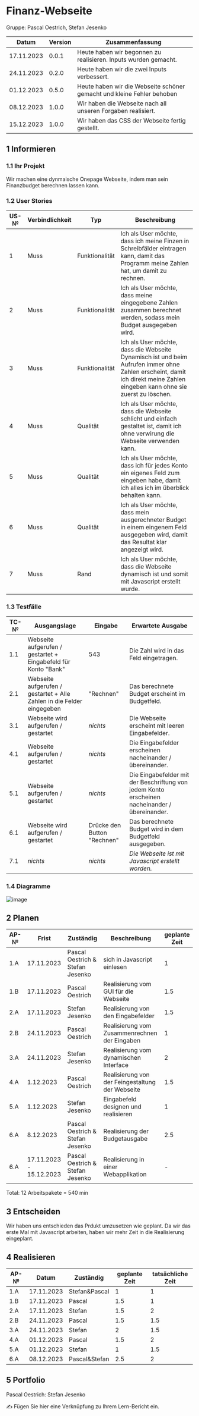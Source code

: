 # Finanz-Webseite

Gruppe: Pascal Oestrich, Stefan Jesenko

| Datum | Version | Zusammenfassung                                              |
| ----- | ------- | ------------------------------------------------------------ |
|    17.11.2023   | 0.0.1   | Heute haben wir begonnen zu realisieren. Inputs wurden gemacht. |
|24.11.2023|0.2.0|Heute haben wir die zwei Inputs verbessert.|
|01.12.2023| 0.5.0   |Heute haben wir die Webseite schöner gemacht und kleine Fehler behoben|
|08.12.2023|1.0.0| Wir haben die Webseite nach all unseren Forgaben realisiert.|
|15.12.2023|1.0.0| Wir haben das CSS der Webseite fertig gestellt.|

## 1 Informieren

### 1.1 Ihr Projekt

Wir machen eine dynmaische Onepage Webseite, indem man sein Finanzbudget berechnen lassen kann.

### 1.2 User Stories

| US-№ | Verbindlichkeit | Typ  | Beschreibung                       |
| ---- | --------------- | ---- | ---------------------------------- |
| 1    |     Muss            |  Funktionalität    | Ich als User möchte, dass ich meine Finzen in Schreibfälder eintragen kann, damit das Programm meine Zahlen hat, um damit zu rechnen. |
| 2  |        Muss         |  Funktionalität    |     Ich als User möchte, dass meine eingegebene Zahlen zusammen berechnet werden, sodass mein Budget ausgegeben wird.                               |
| 3  |        Muss         |   Funktionalität   |     Ich als User möchte, dass die Webseite Dynamisch ist und beim Aufrufen immer ohne Zahlen erscheint, damit ich direkt meine Zahlen eingeben kann ohne sie zuerst zu löschen.                               |
| 4  |         Muss        |  Qualität    |     Ich als User möchte, dass die Webseite schlicht und einfach gestaltet ist, damit ich ohne verwirung die Webseite verwenden kann.                               |
| 5  |          Muss       |  Qualität    | Ich als User möchte, dass ich für jedes Konto ein eigenes Feld zum eingeben habe, damit ich alles ich im überblick behalten kann.                                   |
| 6  |      Muss           |  Qualität     | Ich als User möchte, dass mein ausgerechneter Budget in einem eingenem Feld ausgegeben wird, damit das Resultat klar angezeigt wird.                                   |
| 7  |      Muss           |  Rand     | Ich als User möchte, dass die Webseite dynamisch ist und somit mit Javascript erstellt wurde.                             |

### 1.3 Testfälle

| TC-№ | Ausgangslage | Eingabe | Erwartete Ausgabe |
| ---- | ------------ | ------- | ----------------- |
| 1.1  | Webseite aufgerufen / gestartet + Eingabefeld für Konto "Bank"            |    543     |      Die Zahl wird in das Feld eingetragen.             |
| 2.1  |   Webseite aufgerufen / gestartet + Alle Zahlen in die Felder eingegeben          |   "Rechnen"      |     Das berechnete Budget erscheint im Budgetfeld.              |
| 3.1  |    Webseite wird aufgerufen / gestartet        |   *nichts*     |      Die Webseite erscheint mit leeren Eingabefelder.             |
| 4.1  | Webseite aufgerufen / gestartet         |    *nichts*     |    Die Eingabefelder erscheinen nacheinander / übereinander.            |
| 5.1  | Webseite aufgerufen / gestartet            |    *nichts*     |      Die Eingabefelder mit der Beschriftung von jedem Konto erscheinen nacheinander / übereinander.             |
| 6.1  |    Webseite wird aufgerufen / gestartet        |   Drücke den Button "Rechnen"     |      Das berechnete Budget wird in dem Budgetfeld ausgegeben.             |
| 7.1  |    *nichts*         |   *nichts*     |      *Die Webseite ist mit Javascript erstellt worden.*             |

### 1.4 Diagramme

![image](https://github.com/Tagesmeister/Finanz-Webseite/assets/110892250/0d026970-434c-450b-9237-cddaa38c4aef)


## 2 Planen

| AP-№ | Frist | Zuständig | Beschreibung | geplante Zeit |
| ---- | ----- | --------- | ------------ | ------------- |
| 1.A  |   17.11.2023    |    Pascal Oestrich & Stefan Jesenko       |  sich in Javascript einlesen            |    1           |
| 1.B  |   17.11.2023    |    Pascal Oestrich       |       Realisierung vom GUI für die Webseite       |       1.5        |
| 2.A  |   17.11.2023    |    Stefan Jesenko       |       Realisierung von den Eingabefelder     |       1.5        |
| 2.B  |   24.11.2023    |    Pascal Oestrich       |       Realisierung vom Zusammenrechnen der Eingaben      |       1        |
| 3.A  |   24.11.2023    |    Stefan Jesenko      |       Realisierung vom dynamischen Interface       |       2        |
| 4.A  |   1.12.2023    |    Pascal Oestrich       |       Realisierung von der Feingestaltung der Webseite     |       1.5        |
| 5.A  |   1.12.2023    |    Stefan Jesenko      |       Eingabefeld designen und realisieren     |       1        |
| 6.A  |   8.12.2023    |    Pascal Oestrich & Stefan Jesenko      |       Realisierung der Budgetausgabe     |       2.5        |
| 6.A  |   17.11.2023 - 15.12.2023   |    Pascal Oestrich & Stefan Jesenko      |       Realisierung in einer Webapplikation     |       -        |

Total: 12 Arbeitspakete = 540 min

## 3 Entscheiden

Wir haben uns entschieden das Prdukt umzusetzen wie geplant. Da wir das erste Mal mit Javascript arbeiten, haben wir mehr Zeit in die Realisierung eingeplant.

## 4 Realisieren

| AP-№ | Datum | Zuständig | geplante Zeit | tatsächliche Zeit |
| ---- | ----- | --------- | ------------- | ----------------- |
| 1.A  |17.11.2023|Stefan&Pascal|1|1|
| 1.B  |17.11.2023|Pascal|1.5|1|
| 2.A  |17.11.2023|Stefan|1.5|2|
| 2.B  |24.11.2023|Pascal|1.5|1.5|
| 3.A  |24.11.2023|Stefan|2|1.5|
| 4.A  |01.12.2023|Pascal|1.5|2|
| 5.A  |01.12.2023|Stefan|1|1.5|
| 6.A  |08.12.2023|Pascal&Stefan|2.5|2|

## 5  Portfolio

Pascal Oestrich:
Stefan Jesenko

✍️ Fügen Sie hier eine Verknüpfung zu Ihrem Lern-Bericht ein.

